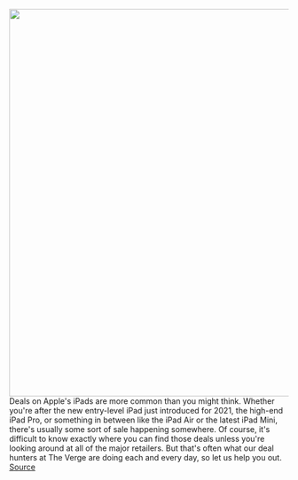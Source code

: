 <img src='https://cdn.vox-cdn.com/thumbor/_MwqLouYRemJq6gLtLJMPOxhtn8=/0x0:2040x1360/1200x800/filters:focal(857x517:1183x843)/cdn.vox-cdn.com/uploads/chorus_image/image/66899977/vpavic_4244_20201020_0013.6.jpg' width='700px' /><br/>
Deals on Apple's iPads are more common than you might think. Whether you're after the new entry-level iPad just introduced for 2021, the high-end iPad Pro, or something in between like the iPad Air or the latest iPad Mini, there's usually some sort of sale happening somewhere. Of course, it's difficult to know exactly where you can find those deals unless you're looking around at all of the major retailers. But that's often what our deal hunters at The Verge are doing each and every day, so let us help you out.
<a href='https://www.theverge.com/21280354/best-ipad-deals-apple'> Source <a/>